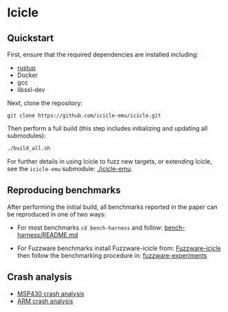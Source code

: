 # Icicle

## Quickstart

First, ensure that the required dependencies are installed including:

* [rustup](https://rustup.rs/)
* Docker
* gcc
* libssl-dev

Next, clone the repository:

```
git clone https://github.com/icicle-emu/icicle.git
```

Then perform a full build (this step includes initializing and updating all submodules):

```bash
./build_all.sh
```

For further details in using Icicle to fuzz new targets, or extending Icicle, see the `icicle-emu` submodule: [./icicle-emu](https://github.com/icicle-emu/icicle-emu).


## Reproducing benchmarks

After performing the initial build, all benchmarks reported in the paper can be reproduced in one of two ways:

* For most benchmarks `cd bench-harness` and follow: [bench-harness/README.md](https://github.com/icicle-emu/bench-harness/blob/main/README.md)

* For Fuzzware benchmarks install Fuzzware-icicle from: [Fuzzware-icicle](https://github.com/icicle-emu/fuzzware) then follow the benchmarking procedure in: [fuzzware-experiments](https://github.com/icicle-emu/fuzzware-experiments/tree/main/02-comparison-with-state-of-the-art)


## Crash analysis

* [MSP430 crash analysis](./crash-analysis/msp430/README.md)
* [ARM crash analysis](./crash-analysis/fuzzware/README.md)
